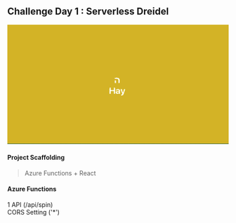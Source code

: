 ## Challenge Day 1 : Serverless Dreidel

![](public/images/demo.gif)

#### Project Scaffolding
> Azure Functions + React

#### Azure Functions
1 API (/api/spin)<br>
CORS Setting ('*')